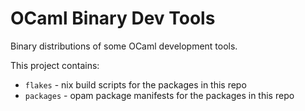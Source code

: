 # OCaml Binary Dev Tools

Binary distributions of some OCaml development tools.

This project contains:
 - `flakes` - nix build scripts for the packages in this repo
 - `packages` - opam package manifests for the packages in this repo
